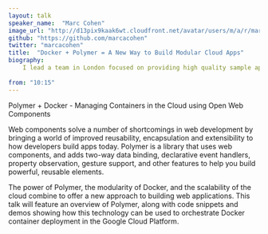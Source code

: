 ```yaml
---
layout: talk
speaker_name:  "Marc Cohen"
image_url: "http://d13pix9kaak6wt.cloudfront.net/avatar/users/m/a/r/marc1_1366092685_45.jpg"
github: "https://github.com/marcacohen"
twitter: "marcacohen"
title:  "Docker + Polymer = A New Way to Build Modular Cloud Apps"
biography:
    I lead a team in London focused on providing high quality sample apps, libraries, tools, and educational resources to help developers get the most out of Google's developer products. My team's current areas of concentration are Android libraries, Web components, and Web Developer tools.
  
from: "10:15"
---
```


Polymer + Docker - Managing Containers in the Cloud using Open Web Components

Web components solve a number of shortcomings in web development by bringing a world of improved reusability, encapsulation and extensibility to how developers build apps today. Polymer is a library that uses web components, and adds two-way data binding, declarative event handlers, property observation, gesture support, and other features to help you build powerful, reusable elements. 

The power of Polymer, the modularity of Docker, and the scalability of the cloud combine to offer a new approach to building web applications. This talk will feature an overview of Polymer, along with code snippets and demos showing how this technology can be used to orchestrate Docker container deployment in the Google Cloud Platform.
